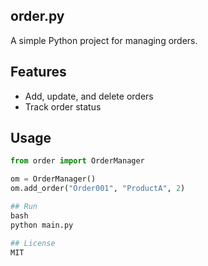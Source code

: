 ## order.py

A simple Python project for managing orders.

## Features

- Add, update, and delete orders
- Track order status

## Usage

```python
from order import OrderManager

om = OrderManager()
om.add_order("Order001", "ProductA", 2)

## Run
bash
python main.py

## License
MIT


